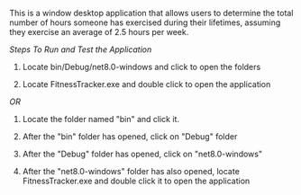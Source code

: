 This is a window desktop application that allows users to determine the total number of hours someone has exercised during their lifetimes, assuming they exercise an average of 2.5 hours per week.


*Steps To Run and Test the Application*

1. Locate bin/Debug/net8.0-windows and click to open the folders

2. Locate FitnessTracker.exe and double click to open the application 

*OR*

1. Locate the folder named "bin" and click it.

2. After the "bin" folder has opened, click on "Debug" folder

3. After the "Debug" folder has opened, click on "net8.0-windows"

4. After the "net8.0-windows" folder has also opened, locate FitnessTracker.exe and double click it to open the application
